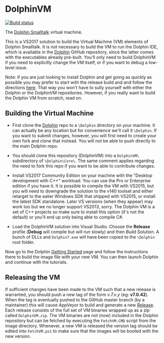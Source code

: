 # DolphinVM

[![Build status](https://ci.appveyor.com/api/projects/status/6ru55e8y9huog899/branch/master?svg=true)](https://ci.appveyor.com/project/dolphinsmalltalk/dolphinvm-nf68c/branch/master)

The [Dolphin Smalltalk](http://object-arts.com/) virtual machine. 

This is a VS2017 solution to build the Virtual Machine (VM) elements of Dolphin Smalltalk. It is not necessary to build the VM to run the Dolphin IDE, which is available in the [Dolphin](https://github.com/objectarts/Dolphin) GitHub repository, since the latter comes with the executables already pre-built. You'll only need to build DolphinVM if you need to explicitly change the VM itself, or if you want to debug a low-level issue.

Note: if you are just looking to install Dolphin and get going as quickly as possible you may prefer to start with the release build and and follow the directions [here](http://www.object-arts.com/gettingstarted.html). That way you won't have to sully yourself with either the Dolphin or the DolphinVM repositories. However, if you really want to build the Dolphin VM from scratch, read on.

## Building the Virtual Machine

* First clone the [Dolphin](https://github.com/dolphinsmalltalk/Dolphin) repo to a `\Dolphin` directory on your machine. It can actually be any location but for convenience we'll call it `\Dolphin`. If you want to submit changes, however, you will first need to create your own fork and clone that instead. You will not be able to push directly to the main Dolphin repo.

* You should clone this repository (DolphinVM) into a `DolphinVM\` subdirectory of `\Dolphin\Core\`. The same comment applies regarding the need to fork this repo if you want to be able to contribute changes.

* Install VS2017 Community Edition on your machine with the "Desktop development with C++" workload. You can use the Pro or Enterprise edition if you have it. It is possible to compile the VM with VS2015, but you will need to downgrade the solution to the v140 toolset and either retarget to the ealier Windows SDK that shipped with VS2015, or install the latest SDK standalone. Later VS versions (when they appear) may work too but we no longer support VS2013, sorry. The Dolphin VM is a set of C++ projects so make sure to install this option (it's not the default) or you'll end up only being able to compile C#.

* Load the DolphinVM solution into Visual Studio. Choose the **Release** profile (**Debug** will compile but will run slowly) and then _Build Solution_. A bunch of DLLs and `Dolphin7.exe` will have been copied to the `\Dolphin` root folder.

Now go to the Dolphin [Getting Started](http://www.object-arts.com/gettingstarted.html) page and follow the instructions there to build the image file with your new VM. You can then launch Dolphin and continue with the tutorials.

## Releasing the VM

If sufficient changes have been made to the VM such that a new release is warranted, you should push a new tag of the form _v.7.x.y_ (eg: **v7.0.42**). When the tag is eventually pushed to the GitHub master branch (by a maintainer) this will cause AppVeyor to build and generate a new [Release](https://github.com/dolphinsmalltalk/DolphinVM/releases). Each release consists of the full set of VM binaries wrapped up as a zip called `DolphinVM.zip`. The VM binaries are not (now) included in the Dolphin repository but can be fetched by executing the `FetchVM.CMD` script from the image directory. Whenever, a new VM is released the version tag should be edited into `FetchVM.ps1` to make sure that the images will be booted with the new version.
